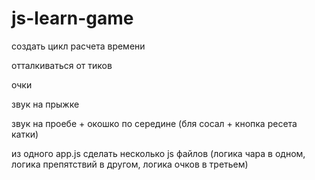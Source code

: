 # js-learn-game

создать цикл расчета времени

отталкиваться от тиков

<!-- убрать вызов  -->

очки

звук на прыжке

звук на проебе + окошко по середине (бля сосал + кнопка ресета катки)

из одного app.js сделать несколько js файлов (логика чара в одном, логика препятствий в другом, логика очков в третьем)